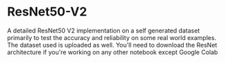# ResNet50-V2
A detailed ResNet50 V2 implementation on a self generated dataset primarily to test the accuracy and reliability on some real world examples. The dataset used is uploaded as well.
You'll need to download the ResNet architecture if you're working on any other notebook except Google Colab
